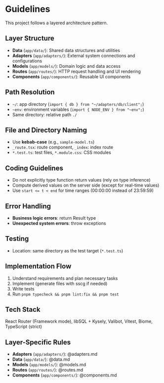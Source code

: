 # Guidelines

This project follows a layered architecture pattern.

## Layer Structure

- **Data** (`app/data/`): Shared data structures and utilities
- **Adapters** (`app/adapters/`): External system connections and configurations
- **Models** (`app/models/`): Domain logic and data access
- **Routes** (`app/routes/`): HTTP request handling and UI rendering
- **Components** (`app/components/`): Reusable UI components

## Path Resolution

- `~/`: app directory (`import { db } from "~/adapters/db/client";`)
- `~env`: environment variables (`import { NODE_ENV } from "~env";`)
- Same directory: relative path `./`

## File and Directory Naming

- Use **kebab-case** (e.g., `sample-model.ts`)
- `_route.tsx`: route component, `_index`: index route
- `*.test.ts`: test files, `*.module.css`: CSS modules

## Coding Guidelines

- Do not explicitly type function return values (rely on type inference)
- Compute derived values on the server side (except for real-time values)
- Use `start <= t < end` for time ranges (00:00:00 instead of 23:59:59)

## Error Handling

- **Business logic errors**: return Result type
- **Unexpected system errors**: throw exceptions

## Testing

- Location: same directory as the test target (`*.test.ts`)

## Implementation Flow

1. Understand requirements and plan necessary tasks
2. Implement (generate files with sscg if needed)
3. Write tests
4. Run `pnpm typecheck && pnpm lint:fix && pnpm test`

## Tech Stack

React Router (Framework mode), libSQL + Kysely, Valibot, Vitest, Biome, TypeScript (strict)

## Layer-Specific Rules

- **Adapters** (`app/adapters/`): @adapters.md
- **Data** (`app/data/`): @data.md
- **Models** (`app/models/`): @models.md
- **Routes** (`app/routes/`): @routes.md
- **Components** (`app/components/`): @components.md
